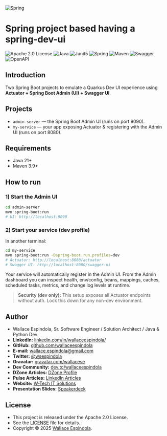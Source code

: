 ![Spring](https://upload.wikimedia.org/wikipedia/commons/thumb/4/44/Spring_Framework_Logo_2018.svg/1200px-Spring_Framework_Logo_2018.svg.png)

# Spring project based having a spring-dev-ui


![Apache 2.0 License](https://img.shields.io/badge/License-Apache2.0-orange)
![Java](https://img.shields.io/badge/Built_with-Java21-blue)
![Junit5](https://img.shields.io/badge/Tested_with-Junit5-teal)
![Spring](https://img.shields.io/badge/Structured_by-SpringBoot-lemon)
![Maven](https://img.shields.io/badge/Powered_by-Maven-pink)
![Swagger](https://img.shields.io/badge/Docs_by-Swagger-yellow)
![OpenAPI](https://img.shields.io/badge/Specs_by-OpenAPI-purple)

## Introduction

Two Spring Boot projects to emulate a Quarkus Dev UI experience using **Actuator + Spring Boot Admin (UI) + Swagger UI**.

## Projects
- `admin-server` — the Spring Boot Admin UI (runs on port 9090).
- `my-service` — your app exposing Actuator & registering with the Admin UI (runs on port 8080).

## Requirements
- Java 21+
- Maven 3.9+

## How to run

### 1) Start the Admin UI
```bash
cd admin-server
mvn spring-boot:run
# UI: http://localhost:9090
```

### 2) Start your service (dev profile)
In another terminal:
```bash
cd my-service
mvn spring-boot:run -Dspring-boot.run.profiles=dev
# Actuator: http://localhost:8080/actuator
# Swagger UI: http://localhost:8080/swagger-ui
```

Your service will automatically register in the Admin UI.
From the Admin dashboard you can inspect health, env/config, beans, mappings, caches, scheduled tasks, metrics, and change log levels at runtime.

> **Security (dev only):** This setup exposes all Actuator endpoints without auth. Lock this down for any non-dev environment.


## Author

- Wallace Espindola, Sr. Software Engineer / Solution Architect / Java & Python Dev
- **LinkedIn:** [linkedin.com/in/wallaceespindola/](https://www.linkedin.com/in/wallaceespindola/)
- **GitHub:** [github.com/wallaceespindola](https://github.com/wallaceespindola)
- **E-mail:** [wallace.espindola@gmail.com](mailto:wallace.espindola@gmail.com)
- **Twitter:** [@wsespindola](https://twitter.com/wsespindola)
- **Gravatar:** [gravatar.com/wallacese](https://gravatar.com/wallacese)
- **Dev Community:** [dev.to/wallaceespindola](https://dev.to/wallaceespindola)
- **DZone Articles:** [DZone Profile](https://dzone.com/users/1254611/wallacese.html)
- **Pulse Articles:** [LinkedIn Articles](https://www.linkedin.com/in/wallaceespindola/recent-activity/articles/)
- **Website:** [W-Tech IT Solutions](https://www.wtechitsolutions.com/)
- **Presentation Slides:** [Speakerdeck](https://speakerdeck.com/wallacese)

## License

- This project is released under the Apache 2.0 License.
- See the [LICENSE](LICENSE) file for details.
- Copyright © 2025 [Wallace Espindola](https://github.com/wallaceespindola/).